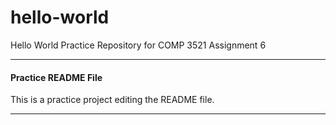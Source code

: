 # hello-world
Hello World Practice Repository for COMP 3521 Assignment 6

************************************************************************

#### Practice README File
This is a practice project editing the README file.

************************************************************************
